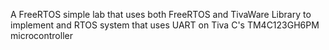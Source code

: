 A FreeRTOS simple lab that uses both FreeRTOS and TivaWare Library to implement and RTOS system that uses UART on Tiva C's TM4C123GH6PM microcontroller
